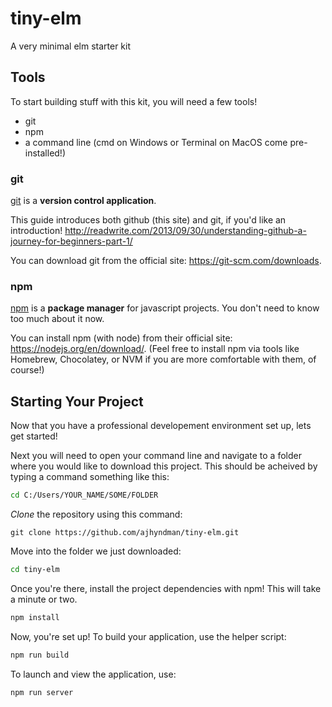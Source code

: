 # tiny-elm
A very minimal elm starter kit

## Tools

To start building stuff with this kit, you will need a few tools!

* git
* npm
* a command line (cmd on Windows or Terminal on MacOS come pre-installed!)

### git
[git](https://git-scm.com/) is a **version control application**.

This guide introduces both github (this site) and git, if you'd like an introduction!
http://readwrite.com/2013/09/30/understanding-github-a-journey-for-beginners-part-1/

You can download git from the official site: https://git-scm.com/downloads.

### npm
[npm](https://www.npmjs.com/) is a **package manager** for javascript projects.  You don't need to know too much about it now.

You can install npm (with node) from their official site: https://nodejs.org/en/download/.  (Feel free to install npm via tools like Homebrew, Chocolatey, or NVM if you are more comfortable with them, of course!)

## Starting Your Project

Now that you have a professional developement environment set up, lets get started!

Next you will need to open your command line and navigate to a folder where you would like to download this project.  This should be acheived by typing a command something like this:

```bash
cd C:/Users/YOUR_NAME/SOME/FOLDER
```

*Clone* the repository using this command:

```
git clone https://github.com/ajhyndman/tiny-elm.git
```

Move into the folder we just downloaded:

```bash
cd tiny-elm
```

Once you're there, install the project dependencies with npm!  This will take a minute or two.

```bash
npm install
```

Now, you're set up!  To build your application, use the helper script:

```bash
npm run build
```

To launch and view the application, use:

```bash
npm run server
```
